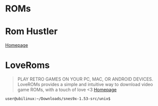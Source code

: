 # ROMs

# Rom Hustler

[Homepage](http://romhustler.net/roms/snes)

# LoveRoms

> PLAY RETRO GAMES ON YOUR PC, MAC, OR ANDROID DEVICES. LoveROMs provides a simple and intuitive way to download video game ROMs, with a touch of love <3 [Homepage](https://www.loveroms.com/roms/nintendo)

```sh
user@ubilinux:~/Downloads/snes9x-1.53-src/unix$
```